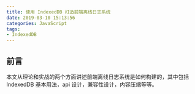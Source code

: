 ```yaml
---
title: 使用 IndexedDB 打造前端离线日志系统
date: 2019-03-10 15:13:56
categories: JavaScript
tags:
- IndexedDB
---
```


## 前言

本文从理论和实战的两个方面讲述前端离线日志系统是如何构建的，其中包括 IndexedDB 基本用法，api 设计，兼容性设计，内容压缩等等。



